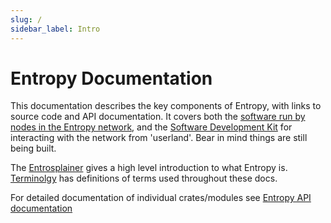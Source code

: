 ```yaml
---
slug: /
sidebar_label: Intro
---
```


# Entropy Documentation

This documentation describes the key components of Entropy, with links to source code and API documentation. It covers both the [software run by nodes in the Entropy network](Validators), and the [Software Development Kit](SDK) for interacting with the network from 'userland'. Bear in mind things are still being built.

The [Entrosplainer](Intro) gives a high level introduction to what Entropy is. [Terminolgy](Terminology) has definitions of terms used throughout these docs. 

For detailed documentation of individual crates/modules see [Entropy API documentation](https://docs-api-entropy-core.vercel.app)
